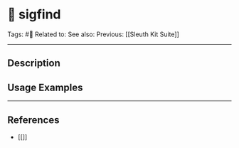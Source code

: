 # 💢 sigfind
Tags: #💢
Related to: 
See also: 
Previous: [[Sleuth Kit Suite]]

---
## Description


## Usage Examples


---
## References
- [[]]